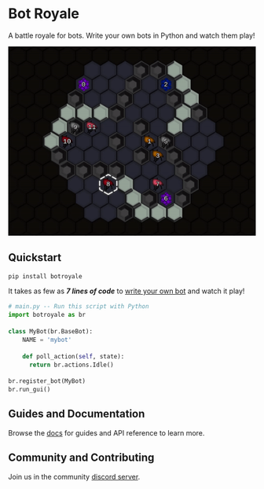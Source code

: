 # Bot Royale
A battle royale for bots. Write your own bots in Python and watch them play!

![Preview GIF](/botroyale/assets/preview.gif)

## Quickstart
```noformat
pip install botroyale
```
It takes as few as ***7 lines of code*** to [write your own bot](guides/bots/simple.html) and watch it play!

```python
# main.py -- Run this script with Python
import botroyale as br

class MyBot(br.BaseBot):
    NAME = 'mybot'

    def poll_action(self, state):
      return br.actions.Idle()

br.register_bot(MyBot)
br.run_gui()
```

## Guides and Documentation
Browse the [docs](https://ariel.ninja/botroyale/docs/) for guides and API reference to learn more.

## Community and Contributing
Join us in the community [discord server](https://discord.gg/ADss5FRyqG).
